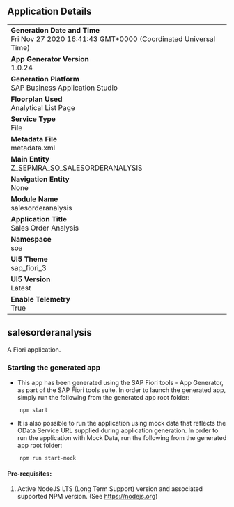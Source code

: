 ## Application Details
|               |
| ------------- |
|**Generation Date and Time**<br>Fri Nov 27 2020 16:41:43 GMT+0000 (Coordinated Universal Time)|
|**App Generator Version**<br>1.0.24|
|**Generation Platform**<br>SAP Business Application Studio|
|**Floorplan Used**<br>Analytical List Page|
|**Service Type**<br>File|
|**Metadata File**<br>metadata.xml|
|**Main Entity**<br>Z_SEPMRA_SO_SALESORDERANALYSIS|
|**Navigation Entity**<br>None|
|**Module Name**<br>salesorderanalysis|
|**Application Title**<br>Sales Order Analysis|
|**Namespace**<br>soa|
|**UI5 Theme**<br>sap_fiori_3|
|**UI5 Version**<br>Latest |
|**Enable Telemetry**<br>True |

## salesorderanalysis

A Fiori application.

### Starting the generated app

-   This app has been generated using the SAP Fiori tools - App Generator, as part of the SAP Fiori tools suite.  In order to launch the generated app, simply run the following from the generated app root folder:

```
    npm start
```

- It is also possible to run the application using mock data that reflects the OData Service URL supplied during application generation.  In order to run the application with Mock Data, run the following from the generated app root folder:

```
    npm run start-mock
```


#### Pre-requisites:

1. Active NodeJS LTS (Long Term Support) version and associated supported NPM version.  (See https://nodejs.org)


